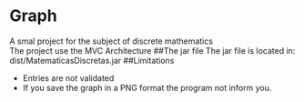 # Graph
A smal project for the subject of discrete mathematics <br>
The project use the MVC Architecture
##The jar file
The jar file is located in: dist/MatematicasDiscretas.jar
##Limitations
- Entries are not validated
- If you save the graph in a PNG format the program not inform you.
